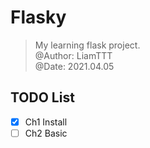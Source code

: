 # Flasky
> My  learning flask project.\
> @Author: LiamTTT \
> @Date: 2021.04.05

## TODO List
- [x] Ch1 Install
- [ ] Ch2 Basic